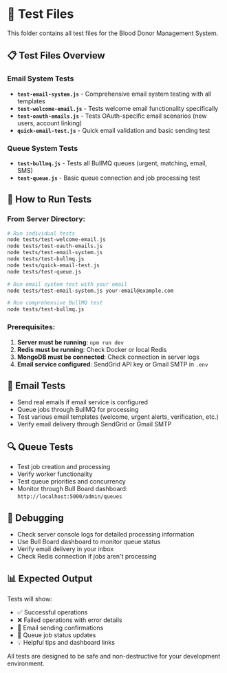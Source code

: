 # 🧪 Test Files

This folder contains all test files for the Blood Donor Management System.

## 📋 Test Files Overview

### Email System Tests

- **`test-email-system.js`** - Comprehensive email system testing with all templates
- **`test-welcome-email.js`** - Tests welcome email functionality specifically
- **`test-oauth-emails.js`** - Tests OAuth-specific email scenarios (new users, account linking)
- **`quick-email-test.js`** - Quick email validation and basic sending test

### Queue System Tests

- **`test-bullmq.js`** - Tests all BullMQ queues (urgent, matching, email, SMS)
- **`test-queue.js`** - Basic queue connection and job processing test

## 🚀 How to Run Tests

### From Server Directory:

```bash
# Run individual tests
node tests/test-welcome-email.js
node tests/test-oauth-emails.js
node tests/test-email-system.js
node tests/test-bullmq.js
node tests/quick-email-test.js
node tests/test-queue.js

# Run email system test with your email
node tests/test-email-system.js your-email@example.com

# Run comprehensive BullMQ test
node tests/test-bullmq.js
```

### Prerequisites:

1. **Server must be running**: `npm run dev`
2. **Redis must be running**: Check Docker or local Redis
3. **MongoDB must be connected**: Check connection in server logs
4. **Email service configured**: SendGrid API key or Gmail SMTP in `.env`

## 📧 Email Tests

- Send real emails if email service is configured
- Queue jobs through BullMQ for processing
- Test various email templates (welcome, urgent alerts, verification, etc.)
- Verify email delivery through SendGrid or Gmail SMTP

## 🔍 Queue Tests

- Test job creation and processing
- Verify worker functionality
- Test queue priorities and concurrency
- Monitor through Bull Board dashboard: `http://localhost:5000/admin/queues`

## 🐛 Debugging

- Check server console logs for detailed processing information
- Use Bull Board dashboard to monitor queue status
- Verify email delivery in your inbox
- Check Redis connection if jobs aren't processing

## 📊 Expected Output

Tests will show:

- ✅ Successful operations
- ❌ Failed operations with error details
- 📧 Email sending confirmations
- 🎯 Queue job status updates
- 💡 Helpful tips and dashboard links

All tests are designed to be safe and non-destructive for your development environment.
